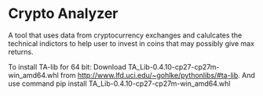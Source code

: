 # Crypto Analyzer

A tool that uses data from cryptocurrency exchanges and calulcates the technical indictors to help user to invest in coins that may possibly give max returns.

To install TA-lib for 64 bit:
Download TA_Lib-0.4.10-cp27-cp27m-win_amd64.whl from http://www.lfd.uci.edu/~gohlke/pythonlibs/#ta-lib.
And use command
pip install TA_Lib-0.4.10-cp27-cp27m-win_amd64.whl
